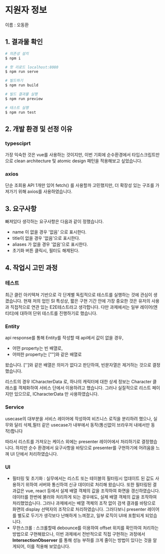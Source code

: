# 지원자 정보

이름 : 오동환

## 1. 결과물 확인

```bash
# 의존성 설치
$ npm i

# 핫 리로드 localhost:8080
$ npm run serve

# 빌드하기
$ npm run build

# 빌드 결과물 실행
$ npm run preview

# 테스트 실행
$ npm run test


```

## 2. 개발 환경 및 선정 이유

### typesciprt

가장 익숙한 것은 vue를 사용하는 것이지만, 이번 기회에 순수환경에서 타입스크립트만으로 clean architecture 및 atomic design 패턴을 적용해보고 싶었습니다.

### axios

단순 조회용 API 1개만 있어 fetch() 를 사용할까 고민했지만, 더 확장성 있는 구조를 가져가기 위해 axios를 사용하였습니다.

## 3. 요구사항

빠져있다 생각하는 요구사항은 다음과 같이 정했습니다.

- name 이 없을 경우 '없음' 으로 표시한다.
- title이 없을 경우 '없음'으로 표시한다.
- aliases 가 없을 경우 '없음'으로 표시한다.
- 초기화 버튼 클릭시, 필터도 해제된다.



## 4. 작업시 고민 과정

### 테스트

최근 클린 아키텍쳐 기반으로 각 단계별 독립적으로 테스트를 실행하는 것에 관심이 생겼습니다. 현재 저의 업인 SI 특성상, 짧은 구현 기간 안에 가장 중요한 것은 유저의 사용과 직접적으로 연관 있는 E2E테스트라고 생각합니다. 다만 과제에서는 일부 레이어(엔티티)에 대하여 단위 테스트를 진행하기로 했습니다.

### Entity

api response를 통해 Entity를 작성할 때 api에서 값이 없을 경우, 

- 어떤 property는 빈 배열로, 
- 어떠한 property는 [""]와 같은 배열로

왔습니다. ['']와 같은 배열은 의미가 없다고 판단하여, 빈문자열은 제거하는 것으로 결정했습니다.

리스트의 경우 ICharacterData 로, 하나의 캐릭터에 대한 상세 정보는 Character 클래스를 객체화하여 서비스 단에서 이용하려고 했습니다. 그러나 실질적으로 리스트 페이지만 있으므로, ICharacterData 만 사용하였습니다.

### Service

usecase의 대부분을 서비스 레이어에 작성하여 비즈니스 로직을 분리하려 했으나, 실무와 달리 삭제,필터 같은 usecase가 내부에서 동작(통신없이 브라우저 내에서만 동작)합니다

따라서 리스트를 가져오는 케이스 외에는 presenter 레이어에서 처리하기로 결정했습니다. 하지만 순수 환경에서 요구사항을 바탕으로 presenter를 구현하기에 어려움을 느껴 UI 단에서 처리하였습니다.

### UI

- 필터링 및 초기화 : 실무에서는  리스트 또는 테이블의 필터링시 업데이트 된 값도 사용하기 위하여 서버와 통신하여 신규 데이터로 처리해 왔습니다. 또한 필터링된 결과값은 vue, react 등에서 실제 배열 객체의 값을 조작하여 화면을 갱신하였습니다. 데이터를 한번에 불러와 처리하게 되는 경우에도, 실제 배열 객체의 값을 조작하여 처리했었습니다. 그러나 과제에서는 배열 객체의 조작 없이 검색 결과를 바탕으로 화면의 display 선택자의 조작으로 처리하였습니다. 그러다보니 presenter 레이어를 별도로 두기가 생각보다 난해하게 느껴졌고, 일부 로직이 UI에 포함되게 되었습니다.
- 무한스크롤 : 스크롤할때 debounce를 이용하여 offset 위치를 확인하여 처리하는 방법으로 구현해왔으나, 이번 과제에서 전반적으로 직접 구현하는 과정에서 **IntersectionObserver** 를 통해 성능 부하를 크게 줄이는 방법이 있다는 것을 알게되어, 이를 적용해 보았습니다.